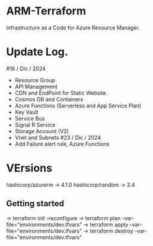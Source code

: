 # ARM-Terraform

Infrastructure as a Code for Azure Resource Manager.

# Update Log.
#16 / Dic / 2024
- Resource Group
- API Management
- CDN and EndPoint for Static Website.
- Cosmos DB and Containers
- Azure Functions (Serverless and App Service Plan)
- Key Vault
- Service Bus
- Signal R Service
- Storage Account (V2)
- Vnet and Subnets
#23 / Dic / 2024
- Add Failure alert rule, Azure Functions

# VErsions
hashicorp/azurerm  -> 4.1.0
hashicorp/random  -> 3.4


## Getting started

-> terraform init -reconfigure
-> terraform plan -var-file="environments/dev.tfvars"
-> terraform apply -var-file="environments/dev.tfvars"
-> terraform destroy -var-file="environments/dev.tfvars"



